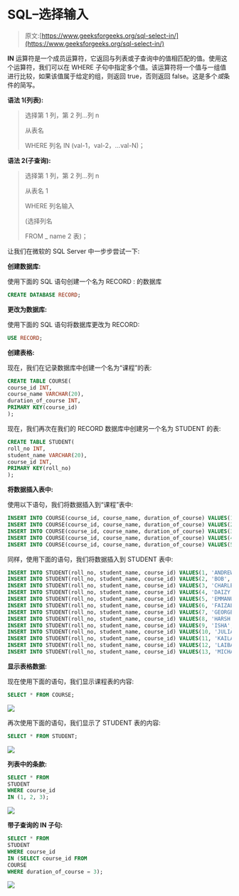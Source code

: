 # SQL–选择输入

> 原文:[https://www.geeksforgeeks.org/sql-select-in/](https://www.geeksforgeeks.org/sql-select-in/)

**IN** 运算符是一个成员运算符，它返回与列表或子查询中的值相匹配的值。使用这个运算符，我们可以在 WHERE 子句中指定多个值。该运算符将一个值与一组值进行比较，如果该值属于给定的组，则返回 true，否则返回 false。这是多个*或*条件的简写。

**语法 1(列表):**

> 选择第 1 列，第 2 列…列 n
> 
> 从表名
> 
> WHERE 列名 IN (val-1，val-2，…val-N)；

**语法 2(子查询):**

> 选择第 1 列，第 2 列…列 n
> 
> 从表名 1
> 
> WHERE 列名输入
> 
> (选择列名
> 
> FROM _ name 2 表)；

让我们在微软的 SQL Server 中一步步尝试一下:

**创建数据库:**

使用下面的 SQL 语句创建一个名为 RECORD : 的数据库

```sql
CREATE DATABASE RECORD;
```

**更改为数据库:**

使用下面的 SQL 语句将数据库更改为 RECORD:

```sql
USE RECORD;
```

**创建表格:**

现在，我们在记录数据库中创建一个名为“课程”的表:

```sql
CREATE TABLE COURSE(
course_id INT,
course_name VARCHAR(20),
duration_of_course INT,
PRIMARY KEY(course_id)
); 
```

现在，我们再次在我们的 RECORD 数据库中创建另一个名为 STUDENT 的表:

```sql
CREATE TABLE STUDENT(
roll_no INT,
student_name VARCHAR(20),
course_id INT,
PRIMARY KEY(roll_no)
); 
```

**将数据插入表中:**

使用以下语句，我们将数据插入到“课程”表中:

```sql
INSERT INTO COURSE(course_id, course_name, duration_of_course) VALUES(1, 'BCA', 3);
INSERT INTO COURSE(course_id, course_name, duration_of_course) VALUES(2, 'MCA', 3);
INSERT INTO COURSE(course_id, course_name, duration_of_course) VALUES(3, 'B.E.', 4);
INSERT INTO COURSE(course_id, course_name, duration_of_course) VALUES(4, 'M.E.', 2);
INSERT INTO COURSE(course_id, course_name, duration_of_course) VALUES(5, 'Integrated BE and ME', 5);
```

同样，使用下面的语句，我们将数据插入到 STUDENT 表中:

```sql
INSERT INTO STUDENT(roll_no, student_name, course_id) VALUES(1, 'ANDREW', 1);
INSERT INTO STUDENT(roll_no, student_name, course_id) VALUES(2, 'BOB', 1);
INSERT INTO STUDENT(roll_no, student_name, course_id) VALUES(3, 'CHARLES', 1);
INSERT INTO STUDENT(roll_no, student_name, course_id) VALUES(4, 'DAIZY', 3);
INSERT INTO STUDENT(roll_no, student_name, course_id) VALUES(5, 'EMMANUEL', 2);
INSERT INTO STUDENT(roll_no, student_name, course_id) VALUES(6, 'FAIZAL', 2);
INSERT INTO STUDENT(roll_no, student_name, course_id) VALUES(7, 'GEORGE', 4);
INSERT INTO STUDENT(roll_no, student_name, course_id) VALUES(8, 'HARSH', 5);
INSERT INTO STUDENT(roll_no, student_name, course_id) VALUES(9, 'ISHA', 2);
INSERT INTO STUDENT(roll_no, student_name, course_id) VALUES(10, 'JULIAN', 2);
INSERT INTO STUDENT(roll_no, student_name, course_id) VALUES(11, 'KAILASH', 3);
INSERT INTO STUDENT(roll_no, student_name, course_id) VALUES(12, 'LAIBA', 5);
INSERT INTO STUDENT(roll_no, student_name, course_id) VALUES(13, 'MICHAEL', 3);
```

**显示表格数据:**

现在使用下面的语句，我们显示课程表的内容:

```sql
SELECT * FROM COURSE;
```

![](img/1c795c5bf15f5fce29f47517dd5a43e2.png)

再次使用下面的语句，我们显示了 STUDENT 表的内容:

```sql
SELECT * FROM STUDENT;
```

![](img/98abce1ecf135fa2fc8e11a1c63b1a51.png)

**列表中的条款:**

```sql
SELECT * FROM
STUDENT
WHERE course_id
IN (1, 2, 3);
```

![](img/d7c9df5b7c5406b4b496f28e92de70d8.png)

**带子查询的 IN 子句:**

```sql
SELECT * FROM
STUDENT
WHERE course_id
IN (SELECT course_id FROM
COURSE
WHERE duration_of_course = 3);
```

![](img/bdcd6789bb60af4f20138bc9c7dfbd4d.png)